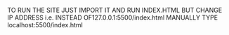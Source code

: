 TO RUN THE SITE JUST IMPORT IT AND RUN INDEX.HTML BUT CHANGE IP ADDRESS i.e. INSTEAD OF127.0.0.1:5500/index.html MANUALLY TYPE localhost:5500/index.html
